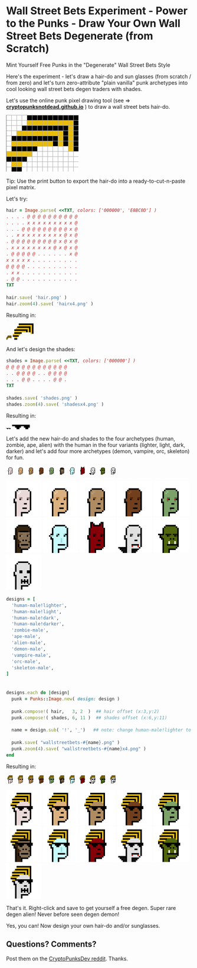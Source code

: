 # Wall Street Bets Experiment - Power to the Punks - Draw Your Own Wall Street Bets Degenerate (from Scratch)


Mint Yourself Free Punks in the "Degenerate" Wall Street Bets Style


Here's the experiment - let's draw a hair-do and sun glasses (from scratch / from zero)
and let's turn zero-attribute "plain vanilla" punk archetypes
into cool looking wall street bets degen traders with shades.


Let's use the online punk pixel drawing tool (see => [**cryptopunksnotdead.github.io**](https://cryptopunksnotdead.github.io) )
to draw a wall street bets hair-do.


![](i/pixel-hair.png)

Tip: Use the print button to export the hair-do into
a ready-to-cut-n-paste pixel matrix.

Let's try:

``` ruby
hair = Image.parse( <<TXT, colors: ['000000', 'E8BC0D'] )
. . . . @ @ @ @ @ @ @ @ @ @
. . . . x x x x x x x x x @
. . . @ @ @ @ @ @ @ @ @ x @
. . x x x x x x x x x @ x @
. @ @ @ @ @ @ @ @ @ x @ x @
. x x x x x x x x @ x @ x @
. @ @ @ @ @ . . . . . . x @
x x x x x . . . . . . . . .
@ @ @ @ . . . . . . . . . .
. x x . . . . . . . . . . .
. @ @ . . . . . . . . . . .
TXT

hair.save( 'hair.png' )
hair.zoom(4).save( 'hairx4.png' )
```

Resulting in:

![](i/hair.png)
![](i/hairx4.png)


And let's design the shades:


``` ruby
shades = Image.parse( <<TXT, colors: ['000000'] )
@ @ @ @ @ @ @ @ @ @ @ @
. . @ @ @ @ . . @ @ @ @
. . . @ @ . . . . @ @ .
TXT

shades.save( 'shades.png' )
shades.zoom(4).save( 'shadesx4.png' )
```

Resulting in:

![](i/shades.png)
![](i/shadesx4.png)



Let's add the new hair-do and shades to the four archetypes
(human, zombie, ape, alien)  with the human in the four
variants (lighter, light, dark, darker)
and let's add four more archetypes
(demon, vampire, orc, skeleton) for fun.

![](i/design-human-male_lighter.png)
![](i/design-human-male_light.png)
![](i/design-human-male_dark.png)
![](i/design-human-male_darker.png)
![](i/design-zombie-male.png)
![](i/design-ape-male.png)
![](i/design-alien-male.png)
![](i/design-demon-male.png)
![](i/design-vampire-male.png)
![](i/design-orc-male.png)
![](i/design-skeleton-male.png)

![](i/design-human-male_lighterx4.png)
![](i/design-human-male_lightx4.png)
![](i/design-human-male_darkx4.png)
![](i/design-human-male_darkerx4.png)
![](i/design-zombie-malex4.png)
![](i/design-ape-malex4.png)
![](i/design-alien-malex4.png)
![](i/design-demon-malex4.png)
![](i/design-vampire-malex4.png)
![](i/design-orc-malex4.png)
![](i/design-skeleton-malex4.png)



``` ruby
designs = [
  'human-male!lighter',
  'human-male!light',
  'human-male!dark',
  'human-male!darker',
  'zombie-male',
  'ape-male',
  'alien-male',
  'demon-male',
  'vampire-male',
  'orc-male',
  'skeleton-male',
]


designs.each do |design|
  punk = Punks::Image.new( design: design )

  punk.compose!( hair,   3, 2  )  ## hair offset (x:3,y:2)
  punk.compose!( shades, 6, 11 )  ## shades offset (x:6,y:11)

  name = design.sub( '!', '_')   ## note: change human-male!lighter to human-male_lighter

  punk.save( "wallstreetbets-#{name}.png" )
  punk.zoom(4).save( "wallstreetbets-#{name}x4.png" )
end
```


Resulting in:

![](i/wallstreetbets-human-male_lighter.png)
![](i/wallstreetbets-human-male_light.png)
![](i/wallstreetbets-human-male_dark.png)
![](i/wallstreetbets-human-male_darker.png)
![](i/wallstreetbets-zombie-male.png)
![](i/wallstreetbets-ape-male.png)
![](i/wallstreetbets-alien-male.png)
![](i/wallstreetbets-demon-male.png)
![](i/wallstreetbets-vampire-male.png)
![](i/wallstreetbets-orc-male.png)
![](i/wallstreetbets-skeleton-male.png)

![](i/wallstreetbets-human-male_lighterx4.png)
![](i/wallstreetbets-human-male_lightx4.png)
![](i/wallstreetbets-human-male_darkx4.png)
![](i/wallstreetbets-human-male_darkerx4.png)
![](i/wallstreetbets-zombie-malex4.png)
![](i/wallstreetbets-ape-malex4.png)
![](i/wallstreetbets-alien-malex4.png)
![](i/wallstreetbets-demon-malex4.png)
![](i/wallstreetbets-vampire-malex4.png)
![](i/wallstreetbets-orc-malex4.png)
![](i/wallstreetbets-skeleton-malex4.png)


That's it.  Right-click and save to get yourself a free degen.
Super rare degen alien! Never before seen degen demon!

Yes, you can! Now design your own hair-do and/or sunglasses.



## Questions? Comments?

Post them on the [CryptoPunksDev reddit](https://old.reddit.com/r/CryptoPunksDev). Thanks.
